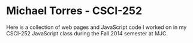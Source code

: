 Michael Torres - CSCI-252
========
Here is a collection of web pages and JavaScript code I worked on in my CSCI-252 JavaScript class during the Fall 2014 semester at MJC.
